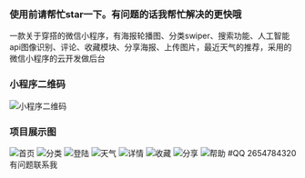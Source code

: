 ### 使用前请帮忙star一下。有问题的话我帮忙解决的更快哦


一款关于穿搭的微信小程序，有海报轮播图、分类swiper、搜索功能、人工智能api图像识别、评论、收藏模块、分享海报、上传图片，最近天气的推荐，采用的微信小程序的云开发做后台

### 小程序二维码

![小程序二维码](https://7765-we-63574e-1258830969.tcb.qcloud.la/logo.jpg?sign=27d17f742d99f912d6f9484d15a47e25&t=1593440328)

### 项目展示图
![首页](https://7765-we-63574e-1258830969.tcb.qcloud.la/style/index.png?sign=fa330eb7734c4caf5cd82e1cb870585c&t=1587136079)
![分类](https://7765-we-63574e-1258830969.tcb.qcloud.la/style/category.png?sign=97329a8baaa496ac372ad4ea9e36c662&t=1587136153)
![登陆](https://7765-we-63574e-1258830969.tcb.qcloud.la/style/login.png?sign=c5bbe2cea3bf10d36878469f5eec2c2f&t=1587136057)
![天气](https://7765-we-63574e-1258830969.tcb.qcloud.la/style/weather.jpg?sign=cc7258b726a5dee6230c55835b371e7b&t=1587136165)
![详情](https://7765-we-63574e-1258830969.tcb.qcloud.la/style/detail.png?sign=e40aa48608fcc2bb9eb7c0c49ebf7a2a&t=1587136100)
![收藏](https://7765-we-63574e-1258830969.tcb.qcloud.la/style/collect.png?sign=8b83cdcb4145e400aa9280b600a00e6d&t=1587136135)
![分享](https://7765-we-63574e-1258830969.tcb.qcloud.la/style/share.png?sign=3d983a63a0b35ea0e03c5133bddd3f31&t=1587136022)
![帮助](https://7765-we-63574e-1258830969.tcb.qcloud.la/style/help.png?sign=b739da0f786c9410617fd4820c09824f&t=1587136090)
#QQ
2654784320  有问题联系我

